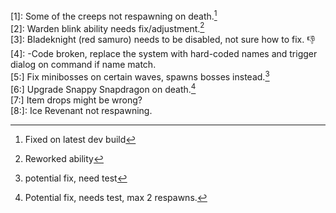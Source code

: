 [1]: Some of the creeps not respawning on death.[^1]  
[2]: Warden blink ability needs fix/adjustment.[^2]  
[3]: Bladeknight (red samuro) needs to be disabled, not sure how to fix. :-1:  
[4]: -Code broken, replace the system with hard-coded names and trigger dialog on command if name match.  
[5:] Fix minibosses on certain waves, spawns bosses instead.[^5]  
[6:] Upgrade Snappy Snapdragon on death.[^6]  
[7:] Item drops might be wrong?  
[8:]: Ice Revenant not respawning.  

[^1]: Fixed on latest dev build    
[^2]: Reworked ability    
[^5]: potential fix, need test    
[^6]: Potential fix, needs test, max 2 respawns.    
[^8]: id: n016    